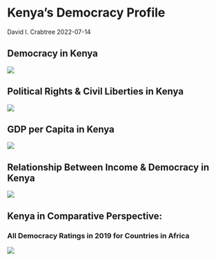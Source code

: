 Kenya’s Democracy Profile
================
David I. Crabtree
2022-07-14

## Democracy in Kenya

![](C:\Users\David\Desktop\PROGRA~1\FILESA~1\CFSS\hw06\reports\KENYA_~1/figure-gfm/Demscore-1.png)<!-- -->

## Political Rights & Civil Liberties in Kenya

![](C:\Users\David\Desktop\PROGRA~1\FILESA~1\CFSS\hw06\reports\KENYA_~1/figure-gfm/Political%20Rights%20&%20Civil%20Libs-1.png)<!-- -->

## GDP per Capita in Kenya

![](C:\Users\David\Desktop\PROGRA~1\FILESA~1\CFSS\hw06\reports\KENYA_~1/figure-gfm/GDP%20per%20Capita-1.png)<!-- -->

## Relationship Between Income & Democracy in Kenya

![](C:\Users\David\Desktop\PROGRA~1\FILESA~1\CFSS\hw06\reports\KENYA_~1/figure-gfm/Income%20&%20Dem-1.png)<!-- -->

## Kenya in Comparative Perspective:

### All Democracy Ratings in 2019 for Countries in Africa

![](C:\Users\David\Desktop\PROGRA~1\FILESA~1\CFSS\hw06\reports\KENYA_~1/figure-gfm/Democracy%20in%20Comparative%20Perspective-1.png)<!-- -->
